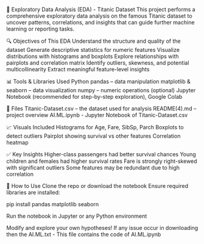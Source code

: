 🧠 Exploratory Data Analysis (EDA) - Titanic Dataset
This project performs a comprehensive exploratory data analysis on the famous Titanic dataset to uncover patterns, correlations, and insights that can guide further machine learning or reporting tasks.

🔍 Objectives of This EDA
Understand the structure and quality of the dataset
Generate descriptive statistics for numeric features
Visualize distributions with histograms and boxplots
Explore relationships with pairplots and correlation matrix
Identify outliers, skewness, and potential multicollinearity
Extract meaningful feature-level insights

📊 Tools & Libraries Used
Python
pandas – data manipulation
matplotlib & seaborn – data visualization
numpy – numeric operations (optional)
Jupyter Notebook (recommended for step-by-step exploration), Google Colab 

📁 Files
Titanic-Dataset.csv – the dataset used for analysis
README(4).md – project overview
AI.ML.ipynb - Jupyter Notebook of Titanic-Dataset.csv

📈 Visuals Included
Histograms for Age, Fare, SibSp, Parch
Boxplots to detect outliers
Pairplot showing survival vs other features
Correlation heatmap

✅ Key Insights
Higher-class passengers had better survival chances
Young children and females had higher survival rates
Fare is strongly right-skewed with significant outliers
Some features may be redundant due to high correlation

🚀 How to Use
Clone the repo or download the notebook
Ensure required libraries are installed:

pip install pandas matplotlib seaborn

Run the notebook in Jupyter or any Python environment

Modify and explore your own hypotheses!
If any issue occur in downloading then the AI.ML.txt - This file contains the code of AI.ML.ipynb
